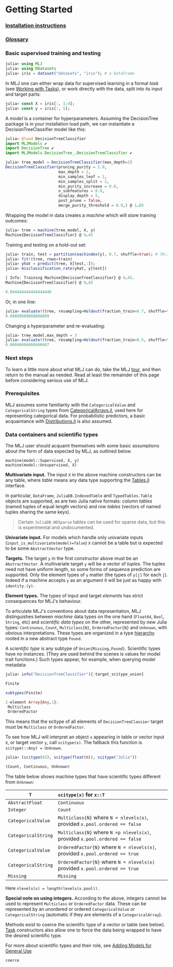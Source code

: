 # Getting Started

### [Installation instructions](https://github.com/alan-turing-institute/MLJ.jl/blob/master/README.md)

### [Glossary](glossary.md)


### Basic supervised training and testing


```julia
julia> using MLJ
julia> using RDatasets
julia> iris = dataset("datasets", "iris"); # a DataFrame
```

In MLJ one can either wrap data for supervised learning in a formal
*task* (see [Working with Tasks](working_with_tasks.md)), or work
directly with the data, split into its input and target parts:


```julia
julia> const X = iris[:, 1:4];
julia> const y = iris[:, 5];
```

A *model* is a container for hyperparameters. Assuming the
DecisionTree package is in your installation load path, we can
instantiate a DecisionTreeClassifier model like this:

```julia
julia> @load DecisionTreeClassifier
import MLJModels ✔
import DecisionTree ✔
import MLJModels.DecisionTree_.DecisionTreeClassifier ✔

julia> tree_model = DecisionTreeClassifier(max_depth=2)
DecisionTreeClassifier(pruning_purity = 1.0,
                       max_depth = 2,
                       min_samples_leaf = 1,
                       min_samples_split = 2,
                       min_purity_increase = 0.0,
                       n_subfeatures = 0.0,
                       display_depth = 5,
                       post_prune = false,
                       merge_purity_threshold = 0.9,) @ 1…85
```
    
Wrapping the model in data creates a *machine* which will store
training outcomes:

```julia
julia> tree = machine(tree_model, X, y)
Machine{DecisionTreeClassifier} @ 9…45
```

Training and testing on a hold-out set:

```julia
julia> train, test = partition(eachindex(y), 0.7, shuffle=true); # 70:30 split
julia> fit!(tree, rows=train)
julia> yhat = predict(tree, X[test,:]);
julia> misclassification_rate(yhat, y[test])

[ Info: Training Machine{DecisionTreeClassifier} @ 9…45.
Machine{DecisionTreeClassifier} @ 9…45

0.044444444444444446
```

Or, in one line:

```julia
julia> evaluate!(tree, resampling=Holdout(fraction_train=0.7, shuffle=true), measure=misclassification_rate)
0.08888888888888889
```

Changing a hyperparameter and re-evaluating:

```julia
julia> tree_model.max_depth = 3
julia> evaluate!(tree, resampling=Holdout(fraction_train=0.5, shuffle=true), measure=misclassification_rate)
0.06666666666666667
```

### Next steps

To learn a little more about what MLJ can do, take the MLJ
[tour](https://github.com/alan-turing-institute/MLJ.jl/blob/master/examples/tour/tour.ipynb),
and then return to the manual as needed. Read at least the remainder
of this page before considering serious use of MLJ.


### Prerequisites

MLJ assumes some familiarity with the `CategoricalValue` and
`CategoricalString` types from
[CategoricalArrays.jl](https://github.com/JuliaData/CategoricalArrays.jl),
used here for representing categorical data. For probabilistic
predictors, a basic acquaintance with
[Distributions.jl](https://github.com/JuliaStats/Distributions.jl) is
also assumed.


### Data containers and scientific types

The MLJ user should acquaint themselves with some
basic assumptions about the form of data expected by MLJ, as outlined
below. 

```
machine(model::Supervised, X, y) 
machine(model::Unsupervised, X)
```

**Multivariate input.** The input `X` in the above machine
constructors can be any table, where *table* means any data type
supporting the [Tables.jl](https://github.com/JuliaData/Tables.jl)
interface.

In particular, `DataFrame`, `JuliaDB.IndexedTable` and
`TypedTables.Table` objects are supported, as are two Julia native
formats: *column tables* (named tuples of equal length vectors) and
*row tables* (vectors of named tuples sharing the same
keys).

> Certain `JuliaDB.NDSparse` tables can be used for sparse data, but
> this is experimental and undocumented.

**Univariate input.** For models which handle only univariate inputs
(`input_is_multivariate(model)=false`) `X` cannot be a table but is
expected to be some `AbstractVector` type.

**Targets.** The target `y` in the first constructor above must be an
`AbstractVector`. A multivariate target `y` will be a vector of
*tuples*. The tuples need not have uniform length, so some forms of
sequence prediction are supported. Only the element types of `y`
matter (the types of `y[j]` for each `j`). Indeed if a machine accepts
`y` as an argument it will be just as happy with `identity.(y)`.

**Element types.** The types of input and target *elements* has strict
consequences for MLJ's behaviour. 

To articulate MLJ's conventions about data representation, MLJ
distinguishes between *machine* data types on the one hand (`Float64`,
`Bool`, `String`, etc) and *scientific data types* on the other,
represented by new Julia types: `Continuous`, `Count`,
`Multiclass{N}`, `OrderedFactor{N}` and `Unknown`, with obvious
interpretations.  These types are organized in a type
[hierarchy](scitypes.png) rooted in a new abstract type `Found`.

A *scientific type* is any subtype of
`Union{Missing,Found}`. Scientific types have no instances. (They are
used behind the scenes is values for model trait functions.) Such
types appear, for example, when querying model metadata:

```julia
julia> info("DecisionTreeClassifier")[:target_scitype_union]
```

```julia
Finite
```

```julia
subtypes(Finite)
```

```julia
2-element Array{Any,1}:
 Multiclass   
 OrderedFactor
```

This means that the scitype of all elements of `DecisionTreeClassier`
target must be `Multiclass` or `OrderedFactor`.

To see how MLJ will interpret an object `x` appearing in table or
vector input `X`, or target vector `y`, call `scitype(x)`. The fallback
this function is `scitype(::Any) = Unknown`. 

```julia
julia> (scitype(42), scitype(float(π)), scitype("Julia"))
```

```julia
(Count, Continuous, Unknown)
```
    
The table below shows machine types that have scientific types
different from `Unknown`:

`T`                         |     `scitype(x)` for `x::T`
----------------------------|:--------------------------------
`AbstractFloat`             |      `Continuous`
`Integer`                   |        `Count`
`CategoricalValue`          | `Multiclass{N}` where `N = nlevels(x)`, provided `x.pool.ordered == false` 
`CategoricalString`         | `Multiclass{N}` where `N =p nlevels(x)`, provided `x.pool.ordered == false`
`CategoricalValue`          | `OrderedFactor{N}` where `N = nlevels(x)`, provided `x.pool.ordered == true` 
`CategoricalString`         | `OrderedFactor{N}` where `N = nlevels(x)` provided `x.pool.ordered == true`
`Missing`                   | `Missing`

Here `nlevels(x) = length(levels(x.pool))`.

**Special note on using integers.** According to the above, integers
cannot be used to represent `Multiclass` or `OrderedFactor` data. These can be represented by an unordered or ordered `CategoricalValue`
or `CategoricalString` (automatic if they are elements of a
`CategoricalArray`).

Methods exist to coerce the scientific type of a vector or table (see
below). [Task](working_with_tasks.md) constructors also allow one to
force the data being wrapped to have the desired scientific type.

For more about scientific types and their role, see [Adding Models for
General Use](adding_models_for_general_use.md)


```@docs
coerce
```






